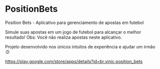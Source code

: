 # PositionBets
Position Bets - Aplicativo para gerenciamento de apostas em futebol

Simule suas apostas em um jogo de futebol para alcançar o melhor resultado!
Obs: Você não realiza apostas neste aplicativo.

Projeto desenvolvido nos únicos intuitos de experiência e ajudar um irmão :D

https://play.google.com/store/apps/details?id=br.vinic.position_bets
